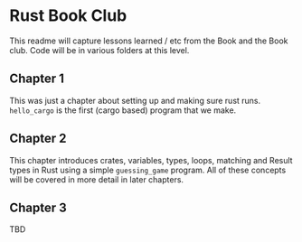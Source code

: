 # Rust Book Club

This readme will capture lessons learned / etc from the Book and the Book club.  Code will be in various folders at this level. 

## Chapter 1
This was just a chapter about setting up and making sure rust runs.  `hello_cargo` is the first (cargo based) program that we make. 

## Chapter 2
This chapter introduces crates, variables, types, loops, matching and Result types in Rust using a simple `guessing_game` program. All of these concepts will be covered in more detail in later chapters. 

## Chapter 3
TBD

